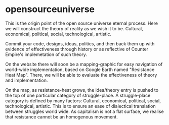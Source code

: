 # opensourceuniverse
This is the origin point of the open source universe eternal process. Here we will construct the theory of reality as we wish it to be. Cultural, economical, political, social, technological, artistic. 

Commit your code, designs, ideas, politics, and then back them up with evidence of effectiveness through history or as reflective
of Counter Empire's implemetation of such theory.  

On the website there will soon be a mapping-graphic for easy navigation of world-wide implementation, based on Google Earth
named "Resistance Heat Map". There, we will be able to evaluate the effectiveness of theory and implementation. 

On the map, as resistance-heat grows, the idea/theory entry is pushed to the top of one particular category of struggle-place. 
A struggle-place category is defined by many factors: Cultural, economical, political, social, technological, artistic.
This is to ensure an ease of dialectical translation between struggles world wide. As capitalism is not a flat surface,
we realise that resistance cannot be an homogenous movement. 


